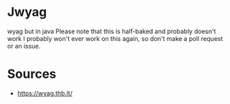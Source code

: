 # Jwyag
 wyag but in java
 Please note that this is half-baked and probably doesn't work
 I probably won't ever work on this again, so don't make a poll request or an issue.


# Sources
- https://wyag.thb.lt/

